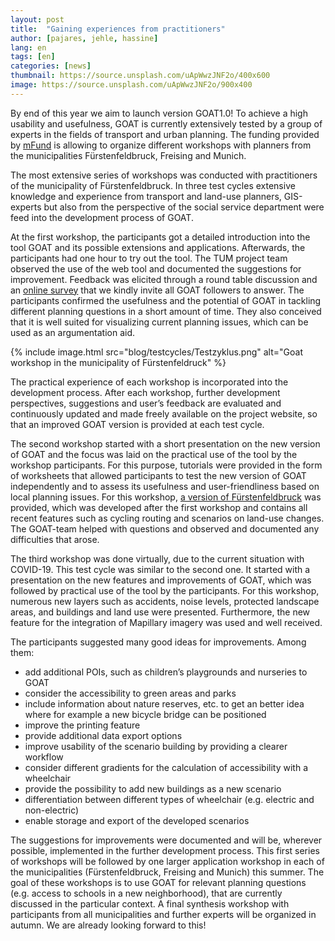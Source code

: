 ```yaml
---
layout: post
title:  "Gaining experiences from practitioners"
author: [pajares, jehle, hassine]
lang: en
tags: [en]
categories: [news]
thumbnail: https://source.unsplash.com/uApWwzJNF2o/400x600
image: https://source.unsplash.com/uApWwzJNF2o/900x400
---
```


By end of this year we aim to launch version GOAT1.0! To achieve a high usability and usefulness, GOAT is currently extensively tested by a group of experts in the fields of transport and urban planning. The funding provided by [mFund](https://www.bmvi.de/DE/Themen/Digitales/mFund/Ueberblick/ueberblick.html) is allowing to organize different workshops with planners from the municipalities Fürstenfeldbruck, Freising and Munich.

The most extensive series of workshops was conducted with practitioners of the municipality of Fürstenfeldbruck. In three test cycles extensive knowledge and experience from transport and land-use planners, GIS-experts but also from the perspective of the social service department were feed into the development process of GOAT.

At the first workshop, the participants got a detailed introduction into the tool GOAT and its possible extensions and applications. Afterwards, the participants had one hour to try out the tool. The TUM project team observed the use of the web tool and documented the suggestions for improvement. Feedback was elicited through a round table discussion and an [online survey](https://www.umfrage.sv.bgu.tum.de/index.php/837925?lang=en) that we kindly invite all GOAT followers to answer. The participants confirmed the usefulness and the potential of GOAT in tackling different planning questions in a short amount of time. They also conceived that it is well suited for visualizing current planning issues, which can be used as an argumentation aid.

{% include image.html src="blog/testcycles/Testzyklus.png" alt="Goat workshop in the municipality of Fürstenfeldruck" %}

The practical experience of each workshop is incorporated into the development process. After each workshop, further development perspectives, suggestions and user’s feedback are evaluated and continuously updated and made freely available on the project website, so that an improved GOAT version is provided at each test cycle.

The second workshop started with a short presentation on the new version of GOAT and the focus was laid on the practical use of the tool by the workshop participants. For this purpose, tutorials were provided in the form of worksheets that allowed participants to test the new version of GOAT independently and to assess its usefulness and user-friendliness based on local planning issues. For this workshop, [a version of Fürstenfeldbruck](https://ffb.open-accessibility.org/) was provided, which was developed after the first workshop and contains all recent features such as cycling routing and scenarios on land-use changes. The GOAT-team helped with questions and observed and documented any difficulties that arose.

The third workshop was done virtually, due to the current situation with COVID-19. This test cycle was similar to the second one. It started with a presentation on the new features and improvements of GOAT, which was followed by practical use of the tool by the participants. For this workshop, numerous new layers such as accidents, noise levels, protected landscape areas, and buildings and land use were presented. Furthermore, the new feature for the integration of Mapillary imagery was used and well received.

The participants suggested many good ideas for improvements. Among them:

- add additional POIs, such as children’s playgrounds and nurseries to GOAT
- consider the accessibility to green areas and parks
- include information about nature reserves, etc. to get an better idea where for example a new bicycle bridge can be positioned
- improve the printing feature
- provide additional data export options
- improve usability of the scenario building by providing a clearer workflow
- consider different gradients for the calculation of accessibility with a wheelchair
- provide the possibility to add new buildings as a new scenario
- differentiation between different types of wheelchair (e.g. electric and non-electric)
- enable storage and export of the developed scenarios

The suggestions for improvements were documented and will be, wherever possible, implemented in the further development process. This first series of workshops will be followed by one larger application workshop in each of the municipalities (Fürstenfeldbruck, Freising and Munich) this summer. The goal of these workshops is to use GOAT for relevant planning questions (e.g. access to schools in a new neighborhood), that are currently discussed in the particular context. A final synthesis workshop with participants from all municipalities and further experts will be organized in autumn. We are already looking forward to this!

